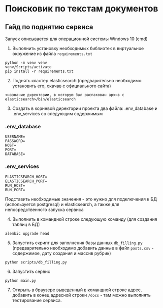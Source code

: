 # Поисковик по текстам документов
## Гайд по поднятию сервиса
Запуск описывается для операционной системы Windows 10 (cmd)
1) Выполнить установку необходимых библиотек в виртуальное окружение из файла `requirements.txt`
```
python -m venv venv
venv/Scripts/activate
pip install -r requirements.txt
```

2) Поднять кластер elasticsearch (предварительно необходимо установить его, скачав с официального сайта)
```
<название директории, в которую был распакован архив с elasticsearch>/bin/elasticsearch
```

3) Создать в корневой директории проекта два файла: .env_database и .env_services со следующим содержимым
### .env_database
```
USERNAME=
PASSWORD=
HOST=
PORT=
DATABASE=
```

### .env_services
```
ELASTICSEARCH_HOST=
ELASTICSEARCH_PORT=
RUN_HOST=
RUN_PORT=
```
Подставить необходимые значения - это нужно для подключения к БД (используется postgresql) и elasticsearch, а также для непосредственного запуска сервиса

4) Выполнить в командной строке следующую команду (для создания таблиц в БД)
```
alembic upgrade head
```

5) Запустить скрипт для заполнения базы данных `db_filling.py` (предварительно необходимо добавить данные в файл `posts.csv` - содержимое, дату создания и массив рубрик)
```
python scripts/db_filling.py
```
6) Запустить сервис
```
python main.py
```
7) Открыть в браузере выведенный в командной строке адрес, добавить в конец адресной строки `/docs` - там можно выполнять тестирование сервиса.
